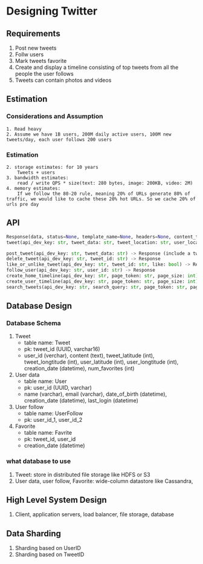 # Designing Twitter

## Requirements
1. Post new tweets
2. Follw users
3. Mark tweets favorite
4. Create and display a timeline consisting of top tweets from all the people the user follows
4. Tweets can contain photos and videos

## Estimation

### Considerations and Assumption
    1. Read heavy
    2. Assume we have 1B users, 200M daily active users, 100M new tweets/day, each user follows 200 users

### Estimation
    2. storage estimates: for 10 years
        Tweets + users
    3. bandwidth estimates: 
        read / write QPS * size(text: 280 bytes, image: 200KB, video: 2M)
    4. memory estimates: 
        If we follow the 80-20 rule, meaning 20% of URLs generate 80% of traffic, we would like to cache these 20% hot URLs. So we cache 20% of urls pre day

## API
```python
Response(data, status=None, template_name=None, headers=None, content_type=None)
tweet(api_dev_key: str, tweet_data: str, tweet_location: str, user_location: str, media_ids: List[str]) -> Response

post_tweet(api_dev_key: str, tweet_data: str) -> Response (include a tweet id)
delete_tweet(api_dev_key: str, tweet_id: str) -> Response
like_or_unlike_tweet(api_dev_key: str, tweet_id: str, like: bool) -> Response
follow_user(api_dev_key: str, user_id: str) -> Response
create_home_timeline(api_dev_key: str, page_token: str, page_size: int) -> Response
create_user_timeline(api_dev_key: str, page_token: str, page_size: int) -> Response
search_tweets(api_dev_key: str, search_query: str, page_token: str, page_size: int) -> Response

```

## Database Design
### Database Schema
1. Tweet
    - table name: Tweet
    - pk: tweet_id (UUID, varchar16)
    - user_id (verchar), content (text), tweet_latitude (int), tweet_longtitude (int), user_latitude (int), user_longtitude (int), creation_date (datetime), num_favorites (int)
2. User data
    - table name: User
    - pk: user_id (UUID, varchar)
    - name (varchar), email (varchar), date_of_birth (datetime), creation_date (datetime), last_login (datetime)
3. User follow
    - table name: UserFollow
    - pk: user_id_1, user_id_2
4. Favorite
    - table name: Favrite
    - pk: tweet_id, user_id
    - creation_date (datetime)

### what database to use
1. Tweet: store in distributed file storage like HDFS or S3
2. User data, user follow, Favorite: wide-column datastore like Cassandra, 


## High Level System Design
1. Client, application servers, load balancer, file storage, database


## Data Sharding
1. Sharding based on UserID
2. Sharding based on TweetID

